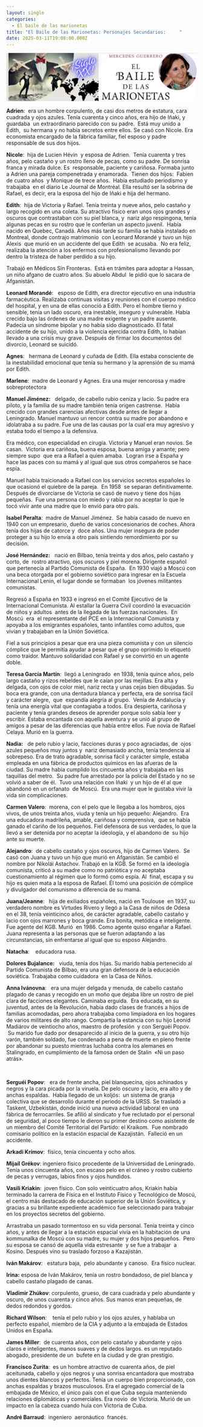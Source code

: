 ```yaml
---
layout: single
categories:
  - El baile de las marionetas
title: "El Baile de las Marionetas: Personajes Secundarios:     "
date: 2025-03-11T19:08:00.000Z
---
```

![](/assets/img/banner.png "El  baile de las marionetas de  Mercedes  Guerrero ")

**Adrien**:  era un hombre corpulento, de casi dos metros de estatura, cara cuadrada y ojos azules. Tenía cuarenta y cinco años, era hijo de Iñaki, y guardaba  un extraordinario
parecido con su padre.  Está muy unido a Edith,  su hermana y no había secretos
entre ellos. Se casó con Nicole. Era economista encargado de la fábrica familiar,
fiel esposo y padre responsable de sus dos hijos. 

**Nicole**:  hija de Lucien Hévin  y esposa de Adrien.  Tenía cuarenta y tres años, pelo castaño y un rostro lleno de pecas, como su padre. De sonrisa franca y mirada dulce. Es  responsable, paciente y cariñosa. Formaba junto a Adrien una pareja compenetrada y enamorada.  Tienen dos hijos:  Fabien de cuatro años  y Monique de trece años.  Había estudiado periodismo y trabajaba  en el diario Le Journal de Montréal. Ella resultó ser la sobrina de Rafael, es decir, era la esposa del hijo de Iñaki e hija del hermano.

**Edith**:  hija de Victoria y Rafael. Tenía treinta y nueve años, pelo castaño y largo recogido en una coleta. Su atractivo físico eran unos ojos grandes y oscuros que contrastaban
con su piel blanca, y  nariz algo respingona, tenía algunas pecas en su rostro que le conferían un aspecto juvenil.  Había nacido en Quebec, Canadá. Años más tarde su familia se había instalado en Montreal, donde contrajo matrimonio  con Leonard Morandé y tuvo un hijo  Alexis  que murió en un accidente del que Edith  se acusaba.  No era feliz, realizaba la atención a los enfermos con profesionalismo llevando por dentro la tristeza de haber perdido a su hijo. 

Trabajó en Médicos Sin Fronteras.  Está en trámites para adoptar a Hassan, un niño afgano de cuatro años. Su abuelo Abdul  le pidió que lo sacara de Afganistán.  

**Leonard Morandé**:   esposo de Edith, era director ejecutivo en una industria farmacéutica. Realizaba continuas visitas y reuniones con el cuerpo médico del hospital, y en una de ellas conoció a Edith. Pero el hombre tierno y sensible, tenía un lado oscuro, era inestable, inseguro y vulnerable. Había crecido bajo las órdenes de una madre exigente y un padre ausente. Padecía un síndrome bipolar y no había sido diagnosticado. El fatal accidente de su hijo, unido a la violencia ejercida contra Edith, lo
habían llevado a una crisis muy grave. Después de firmar los documentos del  divorcio, Leonard se suicidó.

**Agnes**:   hermana de Leonard y cuñada de Edith. Ella estaba consciente de la inestabilidad emocional que tenía su hermano y la aprensión de su mamá por Edith.

**Marlene**:  madre de Leonard y Agnes. Era una mujer rencorosa y madre sobreprotectora

**Manuel Jiménez:**   delgado, de cabello rubio ceniza y lacio. Su padre era piloto, y la
familia de su madre también tenía origen castrense.  Había crecido con grandes carencias afectivas desde antes de llegar a Leningrado. Manuel mantuvo un rencor contra su madre por abandono e idolatraba a su padre. Fue una de las causas por la cual era muy
agresivo y estaba todo el tiempo a la defensiva.  

Era médico, con especialidad en cirugía. Victoria y Manuel eran novios. Se casan.  Victoria era cariñosa, buena esposa, buena amiga y amante; pero siempre supo  que
era a Rafael a quien amaba.  Logran irse a España y hace las paces con su mamá y al igual que sus otros compañeros se hace espía. 

Manuel había traicionado a Rafael con los servicios secretos españoles lo que ocasionó el
quiebre de la pareja.  En 1958  se separan definitivamente.  Después de divorciarse de Victoria se casó de nuevo y tiene dos hijas pequeñas.  Fue una persona con miedo y rabia por no aceptar lo que le tocó vivir ante una madre que lo envió para otro país. 

**Isabel Peralta**:  madre de Manuel Jiménez.  Se había casado de nuevo en 1940 con un empresario, dueño de varios concesionarios de coches. Ahora tenía dos hijas de catorce y  doce años. Una mujer insegura de poder proteger a su hijo lo envía a otro país sintiendo remordimiento por su decisión.

**José Hernández:**   nació en Bilbao, tenía treinta y dos años, pelo castaño y corto, de  rostro atractivo, ojos oscuros y piel morena. Dirigente español que pertenecía al Partido
Comunista de España.  En 1930 viajó a Moscú con una beca otorgada por el gobierno soviético para ingresar en la Escuela Internacional Lenin, el lugar donde se formaban 
los jóvenes militantes comunistas. 

Regresó a España en 1933 e ingresó en el Comité Ejecutivo de la Internacional Comunista. Al estallar la Guerra Civil coordinó la evacuación de niños y adultos  antes de la llegada de las fuerzas nacionales.  En Moscú  era  el representante del PCE en la Internacional Comunista y apoyaba a los emigrantes españoles, tanto infantiles como adultos, que vivían y trabajaban en la Unión Soviética. 

Fiel a sus principios a pesar que era una pieza comunista y con un silencio cómplice
que le permitía ayudar a pesar que el grupo oprimido lo etiquetó como traidor.
Mantuvo solidaridad con Rafael y se convirtió en un agente doble. 

**Teresa García Martín**:  llegó a Leningrado  en 1938, tenía quince años, pelo largo
castaño y rizos rebeldes que le caían por las mejillas. Era alta y delgada, con
ojos de color miel, nariz recta y unas cejas bien dibujadas. Su boca era grande, con una dentadura blanca y perfecta, era de sonrisa fácil y carácter alegre,  que  expandía alegría al grupo.  Venía de Andalucía y tenía una energía vital que contagiaba a todos. Era despierta, cariñosa y paciente y tenía grandes deseos de aprender porque solo sabía leer y escribir. Estaba encantada con aquella aventura y se unió al grupo de amigos a pesar de las diferencias que había entre ellos. Fue novia de Rafael Celaya. Murió en la guerra. 

**Nadia:**   de pelo rubio y lacio, facciones duras y poco agraciadas, de  ojos azules pequeños muy juntos y  nariz demasiado ancha, tenía tendencia al sobrepeso. Era de trato agradable, sonrisa fácil y carácter simple, estaba empleada en una fábrica de productos químicos en las afueras de la ciudad. Su madre había cumplido los cincuenta años y trabajaba en las taquillas del metro.  Su padre fue arrestado por la policía del Estado y no se volvió a saber de él.  Tuvo una relación con Iñaki  y un hijo de él al que abandonó en un orfanato  de Moscú.  Era una mujer que le gustaba vivir la vida sin
complicaciones. 

**Carmen Valero**:  morena, con el pelo que le llegaba a los hombros, ojos vivos, de unos treinta años, viuda y tenía un hijo pequeño: Alejandro.  Era una educadora madrileña, amable, cariñosa y comprensiva,  que se había ganado el cariño de los pequeños.
Fiel defensora de sus verdades, lo que la llevó a ser detenida por no aceptar
la ideología, y el abandono de  su hijo ante su muerte. 

**Alejandro**:  de cabello castaño y ojos oscuros, hijo de Carmen Valero.  Se casó con Juana y tuvo un hijo que murió en Afganistán. Se cambió el nombre por Nikolái Astachov. Trabajó en la KGB. Se formó en la ideología comunista, criticó a su madre como no
patriótica y no aceptaba cuestionamiento al régimen que lo formó como espía.
Al  final, escapa y su hijo es quien mata a la esposa de Rafael. Él tomó una posición de cómplice y divulgador del comunismo a diferencia de su mamá.  

**Juana/Jeanne**:   hija de exiliados españoles, nació en Toulouse  en 1937, su verdadero nombre es Virtudes Rivero y llegó a la Casa de niños de Odesa en el 38, tenía veinticinco años, de carácter agradable, cabello castaño y lacio con ojos marrones y boca grande.
Era bonita, metódica e inteligente.  Fue agente del KGB. Murió  en 1986. Como agente quiso engañar a Rafael. Juana representa a las personas que se fueron adaptando a las circunstancias, sin enfrentarse al igual que su esposo Alejandro.

**Natacha**:    educadora rusa.

**Dolores Bujalance:**   viuda, tenía dos hijas. Su marido había pertenecido al Partido Comunista de Bilbao, era una gran defensora de la educación soviética. Trabajaba como cuidadora  en la Casa de Niños.

**Anna Ivánovna**:   era una mujer delgada y menuda, de cabello castaño plagado de canas y recogido en un moño que dejaba libre un rostro de piel clara de facciones elegantes. Caminaba erguida.  Era educada, en su juventud, antes de la Revolución, había dado clases de francés a hijos de familias acomodadas, pero ahora trabajaba como limpiadora en los hogares de varios militares de alto rango. Compartía la estancia con su hijo Leonid Madiárov de veintiocho años, maestro de profesión  y con Serguéi Popov.  Su marido fue
dado por desaparecido al inicio de la guerra, y su otro hijo varón, también
soldado, fue condenado a pena de muerte en pleno frente por abandonar su puesto
mientras luchaba contra los alemanes en Stalingrado, en cumplimiento de la
famosa orden de Stalin  «Ni un paso atrás». 

 

**Serguéi Popov**:   era de frente ancha, piel blanquecina, ojos achinados y negros y la cara picada por la viruela. De pelo oscuro y lacio, era alto y de anchas espaldas.  Había llegado de un koljós:  un sistema de granja colectiva que se desarrolló durante el periodo de la URSS. Se trasladó a Taskent, Uzbekistán, donde inició una nueva actividad laboral en una fábrica de ferrocarriles. Se afilió al sindicato y fue reclutado por el personal de seguridad, al poco tiempo le dieron su primer destino como asistente de un miembro del Comité
Territorial del Partido: el Kraikom.  Fue nombrado comisario político en la estación espacial de Kazajistán.  Falleció en un accidente.

**Arkadi Krímov**:  físico, tenía cincuenta y ocho años.

**Mijaíl Grékov**: ingeniero físico procedente de la Universidad de Leningrado. Tenía unos cincuenta años, con escaso pelo en el cráneo y rostro cubierto de pecas y verrugas, labios finos y ojos hundidos. 

**Vasili Kriakin**:  joven físico. Con solo veinticuatro años, Kriakin había terminado la carrera de Física en el Instituto Físico y Tecnológico de Moscú, el centro más destacado de educación superior de la Unión Soviética, y gracias a su brillante expediente académico
fue seleccionado para trabajar en los proyectos secretos del gobierno. 

Arrastraba un pasado tormentoso en su vida personal. Tenía treinta y cinco años, y antes
de llegar a la estación espacial vivía en la habitación de una kommunalka de
Moscú con su madre, su mujer y dos hijos pequeños.  Pero su esposa se cansó de aquella vida estresante  y se fue a trabajar  a Kosino. Después vino su traslado forzoso a Kazajistán.

**Iván Makárov**:   estatura baja,  pelo abundante y canoso.  Era físico nuclear.

**Irina:** esposa de Iván Makárov, tenía un rostro bondadoso, de piel blanca y cabello castaño plagado de canas.

**Vladimir Zhúkov**: corpulento, grueso, de cara cuadrada y pelo abundante y oscuro, de unos cuarenta y cinco años. Sus manos eran pequeñas, de dedos redondos y gordos.

**Richard Wilson**:    tenía el pelo rubio y los ojos azules, y hablaba un perfecto español, miembro de la CIA y adjunto a la embajada de Estados Unidos en España. 

**James Miller**:  de cuarenta años, con pelo castaño y abundante y ojos claros e inteligentes, manos suaves y de dedos largos. es un reputado abogado, presidente de un  bufete en la ciudad y de gran prestigio.

**Francisco Zurita**:  es un hombre atractivo de cuarenta años, de piel aceitunada, cabello y ojos negros y una sonrisa encantadora que mostraba unos dientes blancos y perfectos. Tenía un cuerpo bien proporcionado, con anchas espaldas y brazos musculosos. Era el agregado comercial de la embajada de México, el único país con el que Cuba seguía manteniendo relaciones diplomáticas y comerciales. Era novio  de Victoria. Murió de un impacto en la cabeza cuando huía con Victoria de Cuba.

**André Barraud**:  ingeniero  aeronáutico  francés.
